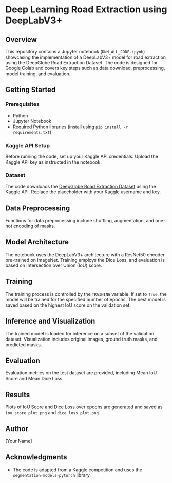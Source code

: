 # Deep Learning Road Extraction using DeepLabV3+

## Overview

This repository contains a Jupyter notebook (`DNN_ALL_CODE.ipynb`) showcasing the implementation of a DeepLabV3+ model for road extraction using the DeepGlobe Road Extraction Dataset. The code is designed for Google Colab and covers key steps such as data download, preprocessing, model training, and evaluation.

## Getting Started

### Prerequisites

- Python
- Jupyter Notebook
- Required Python libraries (install using `pip install -r requirements.txt`)

### Kaggle API Setup

Before running the code, set up your Kaggle API credentials. Upload the Kaggle API key as instructed in the notebook.

### Dataset

The code downloads the [DeepGlobe Road Extraction Dataset](https://www.kaggle.com/datasets/balraj98/deepglobe-road-extraction-dataset) using the Kaggle API. Replace the placeholder with your Kaggle username and key.

## Data Preprocessing

Functions for data preprocessing include shuffling, augmentation, and one-hot encoding of masks.

## Model Architecture

The notebook uses the DeepLabV3+ architecture with a ResNet50 encoder pre-trained on ImageNet. Training employs the Dice Loss, and evaluation is based on Intersection over Union (IoU) score.

## Training

The training process is controlled by the `TRAINING` variable. If set to `True`, the model will be trained for the specified number of epochs. The best model is saved based on the highest IoU score on the validation set.

## Inference and Visualization

The trained model is loaded for inference on a subset of the validation dataset. Visualization includes original images, ground truth masks, and predicted masks.

## Evaluation

Evaluation metrics on the test dataset are provided, including Mean IoU Score and Mean Dice Loss.

## Results

Plots of IoU Score and Dice Loss over epochs are generated and saved as `iou_score_plot.png` and `dice_loss_plot.png`.

## Author

[Your Name]

## Acknowledgments

- The code is adapted from a Kaggle competition and uses the `segmentation-models-pytorch` library.

